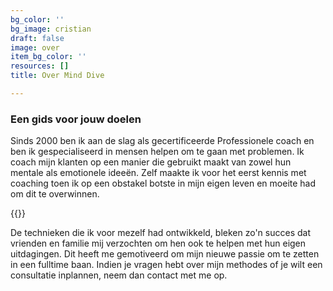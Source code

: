 ```yaml
---
bg_color: ''
bg_image: cristian
draft: false
image: over
item_bg_color: ''
resources: []
title: Over Mind Dive

---
```


### Een gids voor jouw doelen


Sinds 2000 ben ik aan de slag als gecertificeerde Professionele coach en ben ik gespecialiseerd in mensen helpen om te gaan met problemen. Ik coach mijn klanten op een manier die gebruikt maakt van zowel hun mentale als emotionele ideeën. Zelf maakte ik voor het eerst kennis met coaching toen ik op een obstakel botste in mijn eigen leven en moeite had om dit te overwinnen. 

{{<image space over space >}}

De technieken die ik voor mezelf had ontwikkeld, bleken zo'n succes dat vrienden en familie mij verzochten om hen ook te helpen met hun eigen uitdagingen. Dit heeft me gemotiveerd om mijn nieuwe passie om te zetten in een fulltime baan. Indien je vragen hebt over mijn methodes of je wilt een consultatie inplannen, neem dan contact met me op.
